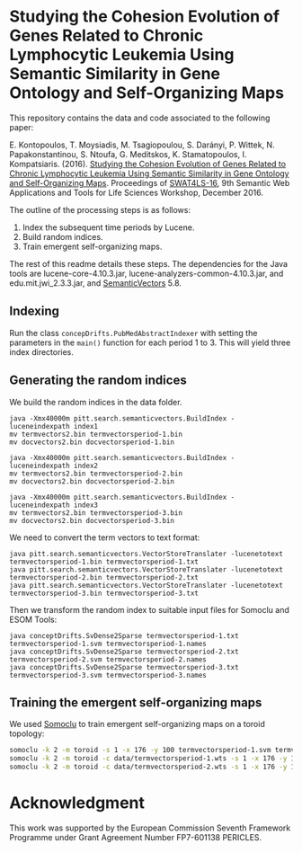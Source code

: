 Studying the Cohesion Evolution of Genes Related to Chronic Lymphocytic Leukemia Using Semantic Similarity in Gene Ontology and Self-Organizing Maps
===

This repository contains the data and code associated to the following paper:

E. Kontopoulos, T. Moysiadis, M. Tsagiopoulou, S. Darányi, P. Wittek, N. Papakonstantinou, S. Ntoufa, G. Meditskos, K. Stamatopoulos, I. Kompatsiaris. (2016). [Studying the Cohesion Evolution of Genes Related to Chronic Lymphocytic Leukemia Using Semantic Similarity in Gene Ontology and Self-Organizing Maps](https://www.researchgate.net/profile/Efstratios_Kontopoulos/publication/310254239_Studying_the_Cohesion_Evolution_of_Genes_Related_to_Chronic_Lymphocytic_Leukemia_Using_Semantic_Similarity_in_Gene_Ontology_and_Self-Organizing_Maps/links/582ad3a008ae138f1bf40300.pdf). Proceedings of [SWAT4LS-16](http://www.swat4ls.org/workshops/amsterdam2016/), 9th Semantic Web Applications and Tools for Life Sciences Workshop, December 2016.

The outline of the processing steps is as follows:

1. Index the subsequent time periods by Lucene.
2. Build random indices.
3. Train emergent self-organizing maps.

The rest of this readme details these steps. The dependencies for the Java tools are lucene-core-4.10.3.jar, lucene-analyzers-common-4.10.3.jar, and edu.mit.jwi_2.3.3.jar, and [SemanticVectors](https://github.com/semanticvectors/semanticvectors) 5.8.

Indexing
--------
Run the class ``concepDrifts.PubMedAbstractIndexer`` with setting the parameters in the ``main()`` function for each period 1 to 3. This will yield three index directories.

Generating the random indices
---------------------------------------
We build the random indices in the data folder.

    java -Xmx40000m pitt.search.semanticvectors.BuildIndex -luceneindexpath index1
    mv termvectors2.bin termvectorsperiod-1.bin
    mv docvectors2.bin docvectorsperiod-1.bin

    java -Xmx40000m pitt.search.semanticvectors.BuildIndex -luceneindexpath index2
    mv termvectors2.bin termvectorsperiod-2.bin
    mv docvectors2.bin docvectorsperiod-2.bin

    java -Xmx40000m pitt.search.semanticvectors.BuildIndex -luceneindexpath index3
    mv termvectors2.bin termvectorsperiod-3.bin
    mv docvectors2.bin docvectorsperiod-3.bin

We need to convert the term vectors to text format:

    java pitt.search.semanticvectors.VectorStoreTranslater -lucenetotext termvectorsperiod-1.bin termvectorsperiod-1.txt
    java pitt.search.semanticvectors.VectorStoreTranslater -lucenetotext termvectorsperiod-2.bin termvectorsperiod-2.txt
    java pitt.search.semanticvectors.VectorStoreTranslater -lucenetotext termvectorsperiod-3.bin termvectorsperiod-3.txt

Then we transform the random index to suitable input files for Somoclu and ESOM Tools:

    java conceptDrifts.SvDense2Sparse termvectorsperiod-1.txt termvectorsperiod-1.svm termvectorsperiod-1.names
    java conceptDrifts.SvDense2Sparse termvectorsperiod-2.txt termvectorsperiod-2.svm termvectorsperiod-2.names
    java conceptDrifts.SvDense2Sparse termvectorsperiod-3.txt termvectorsperiod-3.svm termvectorsperiod-3.names

Training the emergent self-organizing maps
------------------------------------------
We used [Somoclu](https://peterwittek.github.io/somoclu/) to train emergent self-organizing maps on a toroid topology:

```bash
somoclu -k 2 -m toroid -s 1 -x 176 -y 100 termvectorsperiod-1.svm termvectorsperiod-1
somoclu -k 2 -m toroid -c data/termvectorsperiod-1.wts -s 1 -x 176 -y 100 termvectorsperiod-2.svm termvectorsperiod-2
somoclu -k 2 -m toroid -c data/termvectorsperiod-2.wts -s 1 -x 176 -y 100 termvectorsperiod-3.svm termvectorsperiod-3
```

Acknowledgment
===
This work was supported by the European Commission Seventh Framework Programme under Grant Agreement Number FP7-601138 PERICLES.
